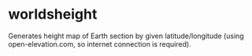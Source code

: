 # worldsheight
Generates height map of Earth section by given latitude/longitude (using open-elevation.com, so internet connection is required).
